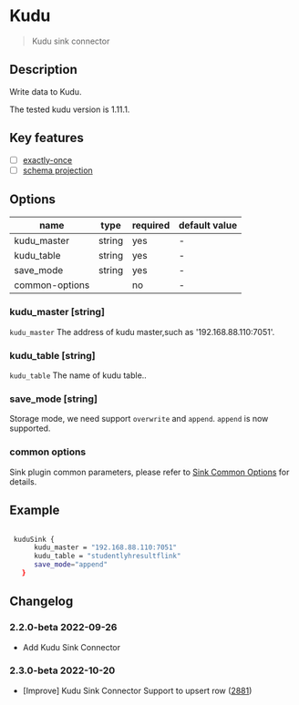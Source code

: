 # Kudu

> Kudu sink connector

## Description

Write data to Kudu.

 The tested kudu version is 1.11.1.

## Key features

- [ ] [exactly-once](../../concept/connector-v2-features.md)
- [ ] [schema projection](../../concept/connector-v2-features.md)

## Options

| name                     | type    | required | default value |
|--------------------------|---------|----------|---------------|
| kudu_master              | string  | yes      | -             |
| kudu_table               | string  | yes      | -             |
| save_mode                | string  | yes      | -             |
| common-options           |         | no       | -             |

### kudu_master [string]

`kudu_master`  The address of kudu master,such as '192.168.88.110:7051'.

### kudu_table [string]

`kudu_table` The name of kudu table..

### save_mode [string]

Storage mode, we need support `overwrite` and `append`. `append` is now supported.

### common options

Sink plugin common parameters, please refer to [Sink Common Options](common-options.md) for details.

## Example

```bash

 kuduSink {
      kudu_master = "192.168.88.110:7051"
      kudu_table = "studentlyhresultflink"
      save_mode="append"
   }

```

## Changelog

### 2.2.0-beta 2022-09-26

- Add Kudu Sink Connector

### 2.3.0-beta 2022-10-20
- [Improve] Kudu Sink Connector Support to upsert row ([2881](https://github.com/apache/seatunnel/pull/2881))

